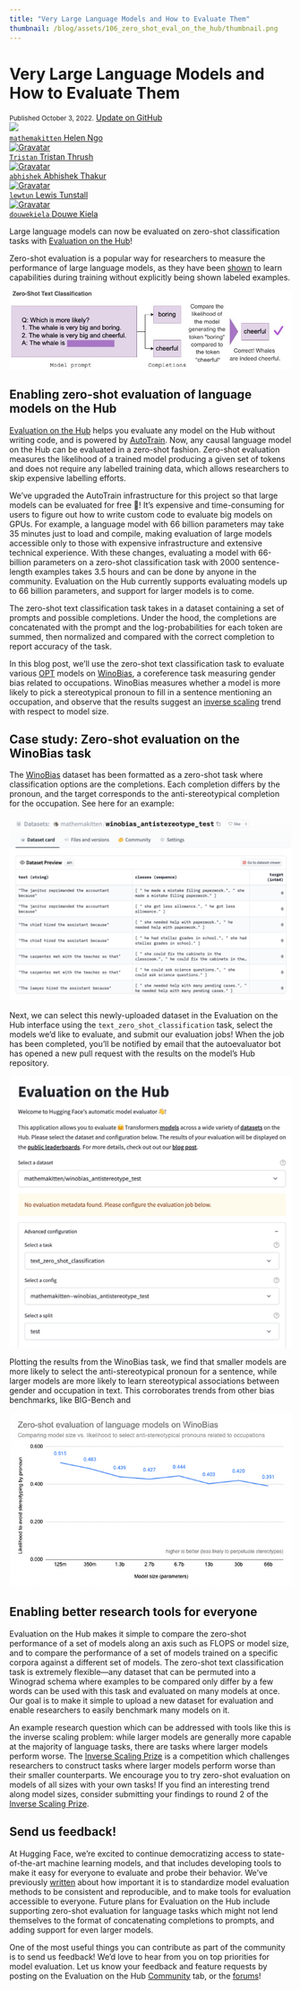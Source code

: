 ```yaml
---
title: "Very Large Language Models and How to Evaluate Them" 
thumbnail: /blog/assets/106_zero_shot_eval_on_the_hub/thumbnail.png
---
```


# Very Large Language Models and How to Evaluate Them 

<div class="blog-metadata">
    <small>Published October 3, 2022.</small>
    <a target="_blank" class="btn no-underline text-sm mb-5 font-sans" href="https://github.com/huggingface/blog/blob/main/decision-transformers-train.md">
        Update on GitHub
    </a>
</div>

<div class="author-card">
    <a href="/mathemakitten">
        <img class="avatar avatar-user" src="https://aeiljuispo.cloudimg.io/v7/https://s3.amazonaws.com/moonup/production/uploads/1658248499901-6079afe2d2cd8c150e6ae05e.jpeg?w=200&h=200&f=face">
        <div class="bfc">
            <code>mathemakitten</code>
            <span class="fullname">Helen Ngo</span>
        </div>
    </a>
    <a href="/Tristan">
        <img class="avatar avatar-user" src="https://aeiljuispo.cloudimg.io/v7/https://s3.amazonaws.com/moonup/production/uploads/1648247133961-61e9e3d4e2a95338e04c9f33.jpeg?w=200&h=200&f=face" title="Gravatar">
        <div class="bfc">
            <code>Tristan</code>
            <span class="fullname">Tristan Thrush</span>
        </div>
    </a>
    <a href="/abhishek">
        <img class="avatar avatar-user" src="https://aeiljuispo.cloudimg.io/v7/https://s3.amazonaws.com/moonup/production/uploads/1604427578240-noauth.png?w=200&h=200&f=face" title="Gravatar">
        <div class="bfc">
            <code>abhishek</code>
            <span class="fullname">Abhishek Thakur</span>
        </div>
    </a>
    <a href="/lewtun">
        <img class="avatar avatar-user" src="https://aeiljuispo.cloudimg.io/v7/https://s3.amazonaws.com/moonup/production/uploads/1594651707950-noauth.jpeg?w=200&h=200&f=face" title="Gravatar">
        <div class="bfc">
            <code>lewtun</code>
            <span class="fullname">Lewis Tunstall</span>
        </div>
    </a>
    <a href="/douwekiela">
        <img class="avatar avatar-user" src="https://aeiljuispo.cloudimg.io/v7/https://s3.amazonaws.com/moonup/production/uploads/1641847245435-61dc997715b47073db1620dc.jpeg?w=200&h=200&f=face" title="Gravatar">
        <div class="bfc">
            <code>douwekiela</code>
            <span class="fullname">Douwe Kiela</span>
        </div>
    </a>
</div>

Large language models can now be evaluated on zero-shot classification tasks with [Evaluation on the Hub](https://huggingface.co/spaces/autoevaluate/model-evaluator)! 

Zero-shot evaluation is a popular way for researchers to measure the performance of large language models, as they have been [shown](https://arxiv.org/abs/2005.14165) to learn capabilities during training without explicitly being shown labeled examples.

![dataset](assets/106_zero_shot_eval_on_the_hub/zeroshot.jpg)

## Enabling zero-shot evaluation of language models on the Hub

[Evaluation on the Hub](https://huggingface.co/blog/eval-on-the-hub) helps you evaluate any model on the Hub without writing code, and is powered by [AutoTrain](https://huggingface.co/autotrain). Now, any causal language model on the Hub can be evaluated in a zero-shot fashion. Zero-shot evaluation measures the likelihood of a trained model producing a given set of tokens and does not require any labelled training data, which allows researchers to skip expensive labelling efforts. 

We’ve upgraded the AutoTrain infrastructure for this project so that large models can be evaluated for free 🤯! It’s expensive and time-consuming for users to figure out how to write custom code to evaluate big models on GPUs. For example, a language model with 66 billion parameters may take 35 minutes just to load and compile, making evaluation of large models accessible only to those with expensive infrastructure and extensive technical experience. With these changes, evaluating a model with 66-billion parameters on a zero-shot classification task with 2000 sentence-length examples takes 3.5 hours and can be done by anyone in the community. Evaluation on the Hub currently supports evaluating models up to 66 billion parameters, and support for larger models is to come.

The zero-shot text classification task takes in a dataset containing a set of prompts and possible completions. Under the hood, the completions are concatenated with the prompt and the log-probabilities for each token are summed, then normalized and compared with the correct completion to report accuracy of the task.

In this blog post, we’ll use the zero-shot text classification task to evaluate various [OPT](https://ai.facebook.com/blog/democratizing-access-to-large-scale-language-models-with-opt-175b/) models on [WinoBias](https://uclanlp.github.io/corefBias/overview), a coreference task measuring gender bias related to occupations. WinoBias measures whether a model is more likely to pick a stereotypical pronoun to fill in a sentence mentioning an occupation, and observe that the results suggest an [inverse scaling](https://github.com/inverse-scaling/prize) trend with respect to model size.

## Case study: Zero-shot evaluation on the WinoBias task

The [WinoBias](https://github.com/uclanlp/corefBias) dataset has been formatted as a zero-shot task where classification options are the completions. Each completion differs by the pronoun, and the target corresponds to the anti-stereotypical completion for the occupation. See here for an example:

![dataset](assets/106_zero_shot_eval_on_the_hub/dataset.png)

Next, we can select this newly-uploaded dataset in the Evaluation on the Hub interface using the `text_zero_shot_classification` task, select the models we’d like to evaluate, and submit our evaluation jobs! When the job has been completed, you’ll be notified by email that the autoevaluator bot has opened a new pull request with the results on the model’s Hub repository.

![Evaluation on the Hub](assets/106_zero_shot_eval_on_the_hub/eval_hub.png)

Plotting the results from the WinoBias task, we find that smaller models are more likely to select the anti-stereotypical pronoun for a sentence, while larger models are more likely to learn stereotypical associations between gender and occupation in text. This corroborates trends from other bias benchmarks, like BIG-Bench and 

![Winobias](./assets/106_zero_shot_eval_on_the_hub/winobias.png)

## Enabling better research tools for everyone

Evaluation on the Hub makes it simple to compare the zero-shot performance of a set of models along an axis such as FLOPS or model size, and to compare the performance of a set of models trained on a specific corpora against a different set of models. The zero-shot text classification task is extremely flexible—any dataset that can be permuted into a Winograd schema where examples to be compared only differ by a few words can be used with this task and evaluated on many models at once. Our goal is to make it simple to upload a new dataset for evaluation and enable researchers to easily benchmark many models on it.

An example research question which can be addressed with tools like this is the inverse scaling problem: while larger models are generally more capable at the majority of language tasks, there are tasks where larger models perform worse. The [Inverse Scaling Prize](https://github.com/inverse-scaling/prize) is a competition which challenges researchers to construct tasks where larger models perform worse than their smaller counterparts. We encourage you to try zero-shot evaluation on models of all sizes with your own tasks! If you find an interesting trend along model sizes, consider submitting your findings to round 2 of the [Inverse Scaling Prize](https://github.com/inverse-scaling/prize).

## Send us feedback!

At Hugging Face, we’re excited to continue democratizing access to state-of-the-art machine learning models, and that includes developing tools to make it easy for everyone to evaluate and probe their behavior. We’ve previously [written](https://huggingface.co/blog/eval-on-the-hub) about how important it is to standardize model evaluation methods to be consistent and reproducible, and to make tools for evaluation accessible to everyone. Future plans for Evaluation on the Hub include supporting zero-shot evaluation for language tasks which might not lend themselves to the format of concatenating completions to prompts, and adding support for even larger models.

One of the most useful things you can contribute as part of the community is to send us feedback! We’d love to hear from you on top priorities for model evaluation. Let us know your feedback and feature requests by posting on the Evaluation on the Hub [Community](https://huggingface.co/spaces/autoevaluate/model-evaluator/discussions) tab, or the [forums](https://discuss.huggingface.co/)!



